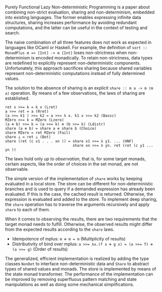 Purely Functional Lazy Non-deterministic Programming is a paper about combining
non-strict evaluation, sharing and non-determinism, embedded into existing
languages. The former enables expressing infinite data structures, sharing
increases performance by avoiding redundant computations, and the latter can be
useful in the context of testing and search.

The naive combination of all three features does not work as expected in languages
like OCaml or Haskell. For example, the definition of `sort :: MonadPlus m => [Int] -> m [Int]`
loses non-strictness when non-determinism is encoded monadically. To retain
non-strictness, data types are redefined to explicitly represent non-deterministic
components. Unfortunately, this approach sacrifices sharing because shared variables
represent non-deterministic computations instead of fully determined values.

The solution to the absence of sharing is an explicit `share :: m a -> m (m a)` operation.
By means of a few observations, the laws of sharing are established.

```
ret x >>= k = k x (Lret)
a >>= ret = a (Rret)
(a >>= k1 ) >>= k2 = a >>= λ x. k1 x >>= k2 (Bassc)
MZero >>= k = MZero (Lzero)
(a ⊕ b) >>= k = (a >>= k) ⊕ (b >>= k) (Ldistr)
share (a ⊕ b) = share a ⊕ share b (Choice)
share MZero = ret MZero (Fail)
share ⊥ = ret ⊥ (Bot)
share (ret (c x1 . . . xn )) = share x1 >>= λ y1. ... (HNF)
                               share xn >>= λ yn. ret (ret (c y1 ... yn ))
```

The laws hold only *up to observation*, that is, for some target monads, certain
aspects, like the order of choices in the set monad, are not observable.

The simple version of the implementation of `share` works by keeping evaluated in
a local store. The store can be different for non-deterministic branches and is
used to query if a demanded expression has already been evaluated. If this is the
case, the cached result is returned. Otherwise, the expression is evaluated and
added to the store. To implement deep sharing, the `share` operation has to
traverse the arguments recursively and apply `share` to each of them.

When it comes to observing the results, there are two requirements that the
target monad needs to fulfill. Otherwise, the observed results might differ
from the expected results according to the `share` laws.

* Idempotence of mplus: `m ⊕ m = m` (Multiplicity of results)
* Distributivity of bind over mplus: `a >>= λx.(f x ⊕ g x) = (a >>= f) ⊕ (a >>= g)` (Order of results)

The generalized, efficient implementation is realized by adding the type classes
`NonDet` to interface non-deterministic data and `Share` to abstract types
of shared values and monads. The store is implemented by means of the state monad
transformer. The performance of the implementation can be improved by removing
superfluous pattern matching and state manipulations as well as doing some
mechanical simplifications.

